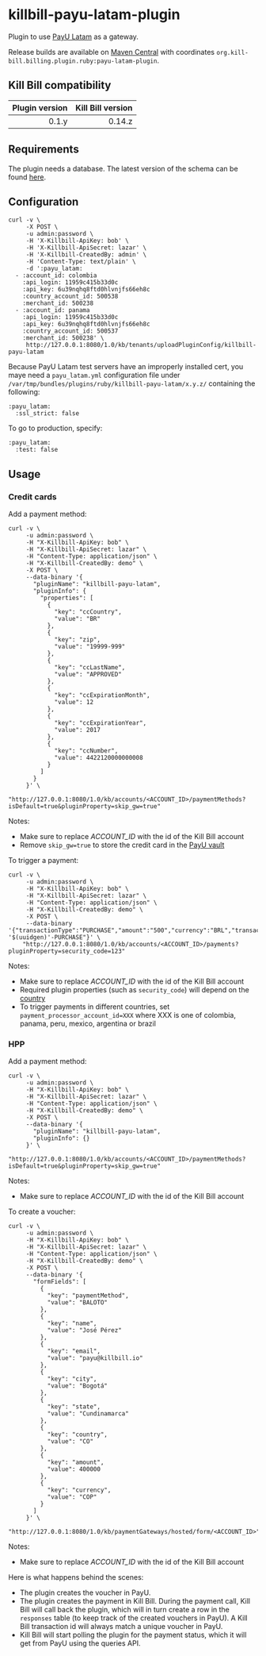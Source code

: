 killbill-payu-latam-plugin
==========================

Plugin to use [PayU Latam](http://www.payulatam.com/) as a gateway.

Release builds are available on [Maven Central](http://search.maven.org/#search%7Cga%7C1%7Cg%3A%22org.kill-bill.billing.plugin.ruby%22%20AND%20a%3A%22payu-latam-plugin%22) with coordinates `org.kill-bill.billing.plugin.ruby:payu-latam-plugin`.

Kill Bill compatibility
-----------------------

| Plugin version | Kill Bill version |
| -------------: | ----------------: |
| 0.1.y          | 0.14.z            |

Requirements
------------

The plugin needs a database. The latest version of the schema can be found [here](https://github.com/killbill/killbill-payu-latam-plugin/blob/master/db/ddl.sql).

Configuration
-------------

```
curl -v \
     -X POST \
     -u admin:password \
     -H 'X-Killbill-ApiKey: bob' \
     -H 'X-Killbill-ApiSecret: lazar' \
     -H 'X-Killbill-CreatedBy: admin' \
     -H 'Content-Type: text/plain' \
     -d ':payu_latam:
  - :account_id: colombia
    :api_login: 11959c415b33d0c
    :api_key: 6u39nqhq8ftd0hlvnjfs66eh8c
    :country_account_id: 500538
    :merchant_id: 500238
  - :account_id: panama
    :api_login: 11959c415b33d0c
    :api_key: 6u39nqhq8ftd0hlvnjfs66eh8c
    :country_account_id: 500537
    :merchant_id: 500238' \
     http://127.0.0.1:8080/1.0/kb/tenants/uploadPluginConfig/killbill-payu-latam
```

Because PayU Latam test servers have an improperly installed cert, you maye need a `payu_latam.yml` configuration file under `/var/tmp/bundles/plugins/ruby/killbill-payu-latam/x.y.z/` containing the following:

```
:payu_latam:
  :ssl_strict: false
```

To go to production, specify:

```
:payu_latam:
  :test: false
```

Usage
-----

### Credit cards

Add a payment method:

```
curl -v \
     -u admin:password \
     -H "X-Killbill-ApiKey: bob" \
     -H "X-Killbill-ApiSecret: lazar" \
     -H "Content-Type: application/json" \
     -H "X-Killbill-CreatedBy: demo" \
     -X POST \
     --data-binary '{
       "pluginName": "killbill-payu-latam",
       "pluginInfo": {
         "properties": [
           {
             "key": "ccCountry",
             "value": "BR"
           },
           {
             "key": "zip",
             "value": "19999-999"
           },
           {
             "key": "ccLastName",
             "value": "APPROVED"
           },
           {
             "key": "ccExpirationMonth",
             "value": 12
           },
           {
             "key": "ccExpirationYear",
             "value": 2017
           },
           {
             "key": "ccNumber",
             "value": 4422120000000008
           }
         ]
       }
     }' \
     "http://127.0.0.1:8080/1.0/kb/accounts/<ACCOUNT_ID>/paymentMethods?isDefault=true&pluginProperty=skip_gw=true"
```

Notes:
* Make sure to replace *ACCOUNT_ID* with the id of the Kill Bill account
* Remove `skip_gw=true` to store the credit card in the [PayU vault](http://docs.payulatam.com/en/api-integration/what-you-should-know-about-api-tokenization/)

To trigger a payment:

```
curl -v \
     -u admin:password \
     -H "X-Killbill-ApiKey: bob" \
     -H "X-Killbill-ApiSecret: lazar" \
     -H "Content-Type: application/json" \
     -H "X-Killbill-CreatedBy: demo" \
     -X POST \
     --data-binary '{"transactionType":"PURCHASE","amount":"500","currency":"BRL","transactionExternalKey":"INV-'$(uuidgen)'-PURCHASE"}' \
    "http://127.0.0.1:8080/1.0/kb/accounts/<ACCOUNT_ID>/payments?pluginProperty=security_code=123"
```

Notes:
* Make sure to replace *ACCOUNT_ID* with the id of the Kill Bill account
* Required plugin properties (such as `security_code`) will depend on the [country](http://docs.payulatam.com/en/api-integration/api-payments/4132-2/)
* To trigger payments in different countries, set `payment_processor_account_id=XXX` where XXX is one of colombia, panama, peru, mexico, argentina or brazil

### HPP

Add a payment method:

```
curl -v \
     -u admin:password \
     -H "X-Killbill-ApiKey: bob" \
     -H "X-Killbill-ApiSecret: lazar" \
     -H "Content-Type: application/json" \
     -H "X-Killbill-CreatedBy: demo" \
     -X POST \
     --data-binary '{
       "pluginName": "killbill-payu-latam",
       "pluginInfo": {}
     }' \
     "http://127.0.0.1:8080/1.0/kb/accounts/<ACCOUNT_ID>/paymentMethods?isDefault=true&pluginProperty=skip_gw=true"
```

Notes:
* Make sure to replace *ACCOUNT_ID* with the id of the Kill Bill account


To create a voucher:

```
curl -v \
     -u admin:password \
     -H "X-Killbill-ApiKey: bob" \
     -H "X-Killbill-ApiSecret: lazar" \
     -H "Content-Type: application/json" \
     -H "X-Killbill-CreatedBy: demo" \
     -X POST \
     --data-binary '{
       "formFields": [
         {
           "key": "paymentMethod",
           "value": "BALOTO"
         },
         {
           "key": "name",
           "value": "José Pérez"
         },
         {
           "key": "email",
           "value": "payu@killbill.io"
         },
         {
           "key": "city",
           "value": "Bogotá"
         },
         {
           "key": "state",
           "value": "Cundinamarca"
         },
         {
           "key": "country",
           "value": "CO"
         },
         {
           "key": "amount",
           "value": 400000
         },
         {
           "key": "currency",
           "value": "COP"
         }
       ]
     }' \
     "http://127.0.0.1:8080/1.0/kb/paymentGateways/hosted/form/<ACCOUNT_ID>"
```

Notes:
* Make sure to replace *ACCOUNT_ID* with the id of the Kill Bill account


Here is what happens behind the scenes:

* The plugin creates the voucher in PayU.
* The plugin creates the payment in Kill Bill. During the payment call, Kill Bill will call back the plugin, which will in turn create a row in the `responses` table (to keep track of the created vouchers in PayU). A Kill Bill transaction id will always match a unique voucher in PayU.
* Kill Bill will start polling the plugin for the payment status, which it will get from PayU using the queries API.

